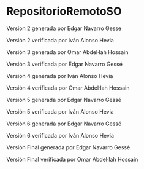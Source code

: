 ﻿# RepositorioRemotoSO
Version 2 generada por Edgar Navarro Gesse

Versión 2 verificada por Iván Alonso Hevia

Versión 3 generada por Omar Abdel·lah Hossain

Versión 3 verificada por Edgar Navarro Gessé

Version 4 generada por Iván Alonso Hevia

Versión 4 verificada por Omar Abdel·lah Hossain

Versión 5 generada por Edgar Navarro Gessé

Versión 5 verificada por Iván Alonso Hevia

Versión 6 generada por Edgar Navarro Gessé

Versión 6 verificada por Iván Alonso Hevia

Versión Final generada por Edgar Navarro Gessé

Versión Final verificada por Omar Abdel·lah Hossain